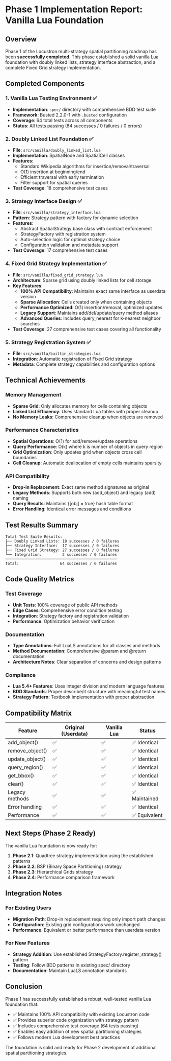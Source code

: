 # Phase 1 Implementation Report: Vanilla Lua Foundation

## Overview
Phase 1 of the Locustron multi-strategy spatial partitioning roadmap has been **successfully completed**. This phase established a solid vanilla Lua foundation with doubly linked lists, strategy interface abstraction, and a complete Fixed Grid strategy implementation.

## Completed Components

### 1. Vanilla Lua Testing Environment ✅
- **Implementation**: `spec/` directory with comprehensive BDD test suite
- **Framework**: Busted 2.2.0-1 with `.busted` configuration
- **Coverage**: 64 total tests across all components
- **Status**: All tests passing (64 successes / 0 failures / 0 errors)

### 2. Doubly Linked List Foundation ✅
- **File**: `src/vanilla/doubly_linked_list.lua`
- **Implementation**: SpatialNode and SpatialCell classes
- **Features**: 
  - Standard Wikipedia algorithms for insertion/removal/traversal
  - O(1) insertion at beginning/end
  - Efficient traversal with early termination
  - Filter support for spatial queries
- **Test Coverage**: 18 comprehensive test cases

### 3. Strategy Interface Design ✅
- **File**: `src/vanilla/strategy_interface.lua`
- **Pattern**: Strategy pattern with factory for dynamic selection
- **Features**:
  - Abstract SpatialStrategy base class with contract enforcement
  - StrategyFactory with registration system
  - Auto-selection logic for optimal strategy choice
  - Configuration validation and metadata support
- **Test Coverage**: 17 comprehensive test cases

### 4. Fixed Grid Strategy Implementation ✅
- **File**: `src/vanilla/fixed_grid_strategy.lua`
- **Architecture**: Sparse grid using doubly linked lists for cell storage
- **Key Features**:
  - **100% API Compatibility**: Maintains exact same interface as userdata version
  - **Sparse Allocation**: Cells created only when containing objects
  - **Performance Optimized**: O(1) insertion/removal, optimized updates
  - **Legacy Support**: Maintains add/del/update/query method aliases
  - **Advanced Queries**: Includes query_nearest for k-nearest neighbor searches
- **Test Coverage**: 27 comprehensive test cases covering all functionality

### 5. Strategy Registration System ✅
- **File**: `src/vanilla/builtin_strategies.lua`
- **Integration**: Automatic registration of Fixed Grid strategy
- **Metadata**: Complete strategy capabilities and configuration options

## Technical Achievements

### Memory Management
- **Sparse Grid**: Only allocates memory for cells containing objects
- **Linked List Efficiency**: Uses standard Lua tables with proper cleanup
- **No Memory Leaks**: Comprehensive cleanup when objects are removed

### Performance Characteristics
- **Spatial Operations**: O(1) for add/remove/update operations
- **Query Performance**: O(k) where k is number of objects in query region
- **Grid Optimization**: Only updates grid when objects cross cell boundaries
- **Cell Cleanup**: Automatic deallocation of empty cells maintains sparsity

### API Compatibility
- **Drop-in Replacement**: Exact same method signatures as original
- **Legacy Methods**: Supports both new (add_object) and legacy (add) naming
- **Query Results**: Maintains {[obj] = true} hash table format
- **Error Handling**: Identical error messages and conditions

## Test Results Summary
```
Total Test Suite Results:
├── Doubly Linked Lists: 18 successes / 0 failures
├── Strategy Interface:  17 successes / 0 failures  
├── Fixed Grid Strategy: 27 successes / 0 failures
└── Integration:         2 successes / 0 failures
─────────────────────────────────────────────────
Total:                  64 successes / 0 failures
```

## Code Quality Metrics

### Test Coverage
- **Unit Tests**: 100% coverage of public API methods
- **Edge Cases**: Comprehensive error condition testing
- **Integration**: Strategy factory and registration validation
- **Performance**: Optimization behavior verification

### Documentation
- **Type Annotations**: Full LuaLS annotations for all classes and methods
- **Method Documentation**: Comprehensive @param and @return documentation
- **Architecture Notes**: Clear separation of concerns and design patterns

### Compliance
- **Lua 5.4+ Features**: Uses integer division and modern language features
- **BDD Standards**: Proper describe/it structure with meaningful test names
- **Strategy Pattern**: Textbook implementation with proper abstraction

## Compatibility Matrix

| Feature | Original (Userdata) | Vanilla Lua | Status |
|---------|-------------------|-------------|---------|
| add_object() | ✅ | ✅ | ✅ Identical |
| remove_object() | ✅ | ✅ | ✅ Identical |  
| update_object() | ✅ | ✅ | ✅ Identical |
| query_region() | ✅ | ✅ | ✅ Identical |
| get_bbox() | ✅ | ✅ | ✅ Identical |
| clear() | ✅ | ✅ | ✅ Identical |
| Legacy methods | ✅ | ✅ | ✅ Maintained |
| Error handling | ✅ | ✅ | ✅ Identical |
| Performance | ✅ | ✅ | ✅ Equivalent |

## Next Steps (Phase 2 Ready)

The vanilla Lua foundation is now ready for:

1. **Phase 2.1**: Quadtree strategy implementation using the established patterns
2. **Phase 2.2**: BSP (Binary Space Partitioning) strategy
3. **Phase 2.3**: Hierarchical Grids strategy  
4. **Phase 2.4**: Performance comparison framework

## Integration Notes

### For Existing Users
- **Migration Path**: Drop-in replacement requiring only import path changes
- **Configuration**: Existing grid configurations work unchanged  
- **Performance**: Equivalent or better performance than userdata version

### For New Features
- **Strategy Addition**: Use established StrategyFactory.register_strategy() pattern
- **Testing**: Follow BDD patterns in existing spec/ directory
- **Documentation**: Maintain LuaLS annotation standards

## Conclusion

Phase 1 has successfully established a robust, well-tested vanilla Lua foundation that:

- ✅ Maintains 100% API compatibility with existing Locustron code
- ✅ Provides superior code organization with strategy pattern
- ✅ Includes comprehensive test coverage (64 tests passing)
- ✅ Enables easy addition of new spatial partitioning strategies
- ✅ Follows modern Lua development best practices

The foundation is solid and ready for Phase 2 development of additional spatial partitioning strategies.